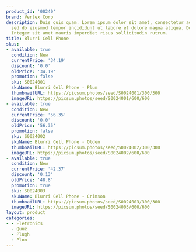 ```yaml
---
product_id: '00240'
brand: Vertex Corp
description: Duis quis quam. Lorem ipsum dolor sit amet, consectetur adipisicing elit,
  sed do eiusmod tempor incididunt ut labore et dolore magna aliqua. Donec vitae nisi.
  Integer sit amet mauris imperdiet risus sollicitudin rutrum.
title: Blurri Cell Phone
skus:
- available: true
  condition: New
  currentPrice: '34.19'
  discount: '0.0'
  oldPrice: '34.19'
  promotion: false
  sku: S0024001
  skuName: Blurri Cell Phone - Plum
  thumbnailURL: https://picsum.photos/seed/S0024001/300/300
  imageURL: https://picsum.photos/seed/S0024001/600/600
- available: true
  condition: New
  currentPrice: '56.35'
  discount: '0.0'
  oldPrice: '56.35'
  promotion: false
  sku: S0024002
  skuName: Blurri Cell Phone - Olden
  thumbnailURL: https://picsum.photos/seed/S0024002/300/300
  imageURL: https://picsum.photos/seed/S0024002/600/600
- available: true
  condition: New
  currentPrice: '42.37'
  discount: '0.13'
  oldPrice: '48.8'
  promotion: true
  sku: S0024003
  skuName: Blurri Cell Phone - Crimson
  thumbnailURL: https://picsum.photos/seed/S0024003/300/300
  imageURL: https://picsum.photos/seed/S0024003/600/600
layout: product
categories:
- - Eletronics
  - Quuz
  - Plugh
  - Ploo
---
```

